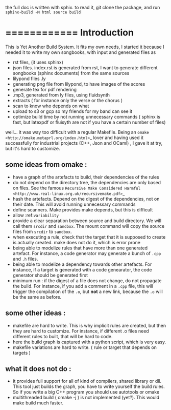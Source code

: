 the full doc is written with sphix.
to read it, git clone the package, and run `sphinx-build -M html source build`

============
Introduction
============

This is Yet Another Build System. It fits my own needs, I started it because I needed it to write my own songbooks,
with input and generated files as

* rst files, (it uses sphinx)
* json files. index.rst is generated from rst, I want to generate different songbooks (sphinx documents) from the same sources
* lilypond files .ly
* generating png file from lilypond, to have images of the scores
* generate tex for pdf rendering
* .mp3, generated from ly files, using fluidsynth
* extracts ( for instance only the verse or the chorus )
* scan to know who depends on what
* upload to s3 or gcp so my friends for my band can see it
* optimize build time by not running unnecessary commands ( sphinx is fast, but latexpdf or fluisyth are not if you have a certain number of files)

well... it was way too difficult with a regular Makefile. Being an `omake <http://omake.metaprl.org/index.html>`_ lover and having used it successfully
for industrial projects (C++, Json and OCaml) , I gave it at try, but it's hard to customize.

some ideas from omake :
-----------------------

* have a graph of the artefacts to build, their dependencies of the rules
* do not depend on the directory tree, the dependencies are only based on files. See the famous `Recursive Make Considered Harmful <http://www.real-linux.org.uk/recursivemake.pdf>`_
* hash the artefacts. Depend on the digest of the dependencies, not on their date. This will avoid running unnecessary commands
* define scanners. Make provides make depends, but this is difficult
* allow :ref:`variability`
* provide a clear separation between source and build directory. We will call them `srcdir` and `sandbox`. The mount
  command will copy the source files from `srcdir` to `sandbox`.
* when executing a rule, check that the target that it is supposed to create is actually created. make does not do it,
  which is error prone
* being able to modelize rules that have more than one generated artefact. For instance, a code generator may generate
  a bunch of `.cpp` and `.h` files.
* being able to modelize a dependency towards other artefacts. For instance, if a target is generated with a code genearator,
  the code generator should be generated first
* minimum run : if the digest of a file does not change, do not propagate the build. For instance, if you add a comment
  in a `.cpp` file, this will trigger the compilation of the `.o`, but **not** a new link, because the `.o` will be the
  same as before.


some other ideas :
------------------

* makefile are hard to write. This is why implicit rules are created, but then they are hard to customize. For instance,
  if different .o files need different rules to built, that will be hard to code.
* here the build graph is captured with a python script, which is very easy.
* makefile variations are hard to write. ( rule or target that depends on targets )


what it does not do :
---------------------

* it provides full support for all of kind of compilers, shared library or dll. This tool just builds the graph,
  you have to write yourself the build rules. So if you write a big C++ program you should use autotools or omake
* multithreaded build ( omake -j ) is not implemented (yet?). This would make build much faster.
